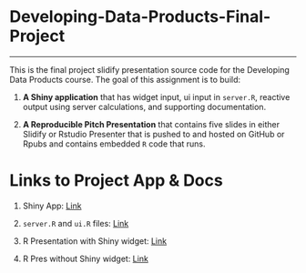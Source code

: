 # Developing-Data-Products-Final-Project

---

This is the final project slidify presentation source code for the Developing Data Products course. The goal of this assignment is to build:

1. __A Shiny application__ that has widget input, ui input in `server.R`, reactive output using server calculations, and supporting documentation.

2. __A Reproducible Pitch Presentation__ that contains five slides in either Slidify or Rstudio Presenter that is pushed to and hosted on GitHub or Rpubs and contains embedded `R` code that runs.

# Links to Project App & Docs

1. Shiny App: [Link]( https://edisonshinyappstest.shinyapps.io/DDP_FinalProject/ )

2. `server.R` and `ui.R` files: [Link](https://github.com/Edisonc566/Developing-Data-Products-Final-Project)

3. R Presentation with Shiny widget: [Link](  https://edisonshinyappstest.shinyapps.io/DDPwidget01/ )

4. R Pres without Shiny widget: [Link](https://github.com/Edisonc566/Developing-Data-Products-Final-Project/blob/master/DDP_final_project.Rpres)



